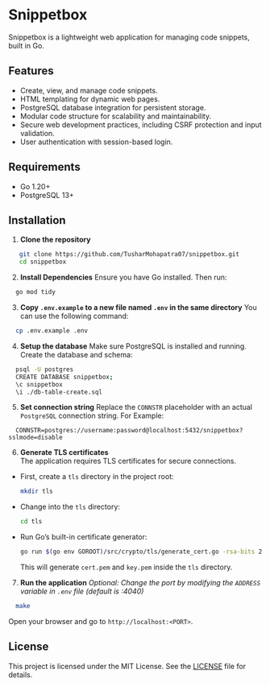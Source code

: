 # Snippetbox  

Snippetbox is a lightweight web application for managing code snippets, built in Go. <!-- It features user authentication, database integration, secure web practices, and demonstrates best practices for building modern web applications. -->

## Features  

- Create, view, and manage code snippets.
- HTML templating for dynamic web pages.
- PostgreSQL database integration for persistent storage.
- Modular code structure for scalability and maintainability.
- Secure web development practices, including CSRF protection and input validation.
- User authentication with session-based login.  

## Requirements

- Go 1.20+
- PostgreSQL 13+

## Installation

1. **Clone the repository**
```bash
   git clone https://github.com/TusharMohapatra07/snippetbox.git
   cd snippetbox
```

2. **Install Dependencies**
   Ensure you have Go installed. Then run:
```bash
  go mod tidy
```

3. **Copy `.env.example` to a new file named `.env` in the same directory**
  You can use the following command:
```bash
  cp .env.example .env
```

4. **Setup the database**
  Make sure PostgreSQL is installed and running. Create the database and schema:
```bash
  psql -U postgres
  CREATE DATABASE snippetbox;
  \c snippetbox
  \i ./db-table-create.sql
```

5. **Set connection string**
     Replace the `CONNSTR` placeholder with an actual `PostgreSQL` connection string. For Example:
```make
  CONNSTR=postgres://username:password@localhost:5432/snippetbox?sslmode=disable
```

6. **Generate TLS certificates**  
The application requires TLS certificates for secure connections.  

- First, create a `tls` directory in the project root:  
  ```bash
  mkdir tls
  ```
- Change into the `tls` directory:  
  ```bash
  cd tls
  ```
- Run Go’s built-in certificate generator:  
  ```bash
  go run $(go env GOROOT)/src/crypto/tls/generate_cert.go -rsa-bits 2048 -host localhost
  ```
  This will generate `cert.pem` and `key.pem` inside the `tls` directory.


7. **Run the application**
    *Optional: Change the port by modifying the `ADDRESS` variable in `.env` file (default is :4040)*
```bash
  make 
```
  Open your browser and go to `http://localhost:<PORT>`.

## License  

This project is licensed under the MIT License. See the [LICENSE](LICENSE) file for details.  
